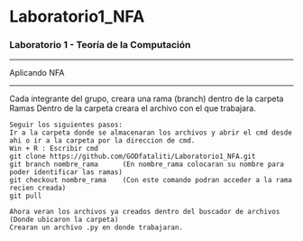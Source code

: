 # Laboratorio1_NFA

### Laboratorio 1 - Teoría de la Computación
---
 Aplicando NFA
***
 Cada integrante del grupo, creara una rama (branch) dentro de la carpeta Ramas
 Dentro de la carpeta creara el archivo con el que trabajara.
 
 ```
 Seguir los siguientes pasos:
 Ir a la carpeta donde se almacenaran los archivos y abrir el cmd desde ahi o ir a la carpeta por la direccion de cmd.
 Win + R : Escribir cmd
 git clone https://github.com/GODfataliti/Laboratorio1_NFA.git
 git branch nombre_rama      (En nombre_rama colocaran su nombre para poder identificar las ramas)
 git checkout nombre_rama    (Con este comando podran acceder a la rama recien creada)
 git pull
 
 Ahora veran los archivos ya creados dentro del buscador de archivos (Donde ubicaron la carpeta)
 Crearan un archivo .py en donde trabajaran.
 ```

